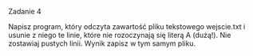 Zadanie 4


Napisz program, który odczyta zawartość pliku tekstowego wejscie.txt i usunie z niego te linie, które nie rozoczynają się literą A (dużą!). Nie zostawiaj pustych linii. Wynik zapisz w tym samym pliku.

